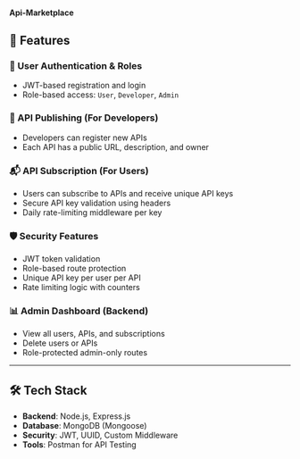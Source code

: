 #### Api-Marketplace
## 🚀 Features

### 🧑 User Authentication & Roles
- JWT-based registration and login
- Role-based access: `User`, `Developer`, `Admin`

### 🔌 API Publishing (For Developers)
- Developers can register new APIs
- Each API has a public URL, description, and owner

### 📬 API Subscription (For Users)
- Users can subscribe to APIs and receive unique API keys
- Secure API key validation using headers
- Daily rate-limiting middleware per key

### 🛡 Security Features
- JWT token validation
- Role-based route protection
- Unique API key per user per API
- Rate limiting logic with counters

### 📊 Admin Dashboard (Backend)
- View all users, APIs, and subscriptions
- Delete users or APIs
- Role-protected admin-only routes

---

## 🛠 Tech Stack

- **Backend**: Node.js, Express.js
- **Database**: MongoDB (Mongoose)
- **Security**: JWT, UUID, Custom Middleware
- **Tools**: Postman for API Testing


